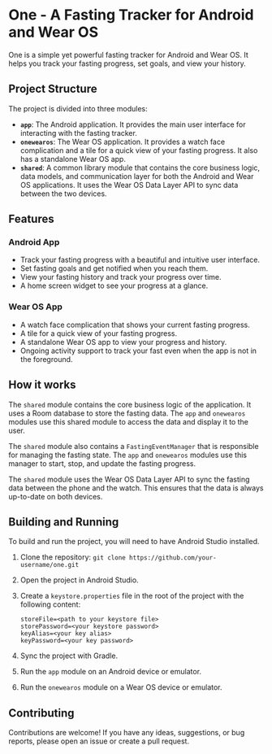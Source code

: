 # One - A Fasting Tracker for Android and Wear OS

One is a simple yet powerful fasting tracker for Android and Wear OS. It helps you track your fasting progress, set goals, and view your history.

## Project Structure

The project is divided into three modules:

*   **`app`**: The Android application. It provides the main user interface for interacting with the fasting tracker.
*   **`onewearos`**: The Wear OS application. It provides a watch face complication and a tile for a quick view of your fasting progress. It also has a standalone Wear OS app.
*   **`shared`**: A common library module that contains the core business logic, data models, and communication layer for both the Android and Wear OS applications. It uses the Wear OS Data Layer API to sync data between the two devices.

## Features

### Android App

*   Track your fasting progress with a beautiful and intuitive user interface.
*   Set fasting goals and get notified when you reach them.
*   View your fasting history and track your progress over time.
*   A home screen widget to see your progress at a glance.

### Wear OS App

*   A watch face complication that shows your current fasting progress.
*   A tile for a quick view of your fasting progress.
*   A standalone Wear OS app to view your progress and history.
*   Ongoing activity support to track your fast even when the app is not in the foreground.

## How it works

The `shared` module contains the core business logic of the application. It uses a Room database to store the fasting data. The `app` and `onewearos` modules use this shared module to access the data and display it to the user.

The `shared` module also contains a `FastingEventManager` that is responsible for managing the fasting state. The `app` and `onewearos` modules use this manager to start, stop, and update the fasting progress.

The `shared` module uses the Wear OS Data Layer API to sync the fasting data between the phone and the watch. This ensures that the data is always up-to-date on both devices.

## Building and Running

To build and run the project, you will need to have Android Studio installed.

1.  Clone the repository: `git clone https://github.com/your-username/one.git`
2.  Open the project in Android Studio.
3.  Create a `keystore.properties` file in the root of the project with the following content:

    ```
    storeFile=<path to your keystore file>
    storePassword=<your keystore password>
    keyAlias=<your key alias>
    keyPassword=<your key password>
    ```
4.  Sync the project with Gradle.
5.  Run the `app` module on an Android device or emulator.
6.  Run the `onewearos` module on a Wear OS device or emulator.

## Contributing

Contributions are welcome! If you have any ideas, suggestions, or bug reports, please open an issue or create a pull request.
